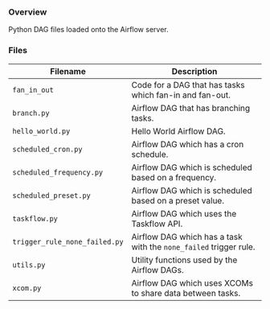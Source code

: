 ### Overview

Python DAG files loaded onto the Airflow server.

### Files

| Filename                      | Description                                                                       |
|-------------------------------|-----------------------------------------------------------------------------------|
| `fan_in_out`                  | Code for a DAG that has tasks which fan-in and fan-out.                           |
| `branch.py`                   | Airflow DAG that has branching tasks.                                             |
| `hello_world.py`              | Hello World Airflow DAG.                                                          |
| `scheduled_cron.py`           | Airflow DAG which has a cron schedule.                                            |
| `scheduled_frequency.py`      | Airflow DAG which is scheduled based on a frequency.                              |
| `scheduled_preset.py`         | Airflow DAG which is scheduled based on a preset value.                           |
| `taskflow.py`                 | Airflow DAG which uses the Taskflow API.                                          |
| `trigger_rule_none_failed.py` | Airflow DAG which has a task with the `none_failed` trigger rule.                 |
| `utils.py`                    | Utility functions used by the Airflow DAGs.                                       |
| `xcom.py`                     | Airflow DAG which uses XCOMs to share data between tasks.                         |
